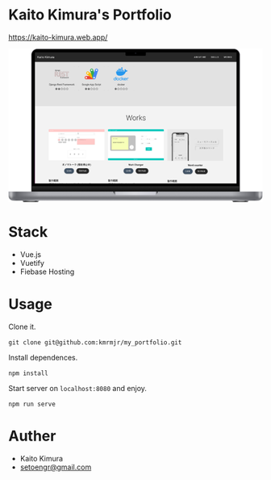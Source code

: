 # Kaito Kimura's Portfolio
https://kaito-kimura.web.app/

![](./src/assets/img/sample-app-img.png)

# Stack
- Vue.js
- Vuetify
- Fiebase Hosting

# Usage
Clone it.
```
git clone git@github.com:kmrmjr/my_portfolio.git
```

Install dependences.
```
npm install
```

Start server on `localhost:8080` and enjoy.
```
npm run serve
```
# Auther
- Kaito Kimura
- setoengr@gmail.com
